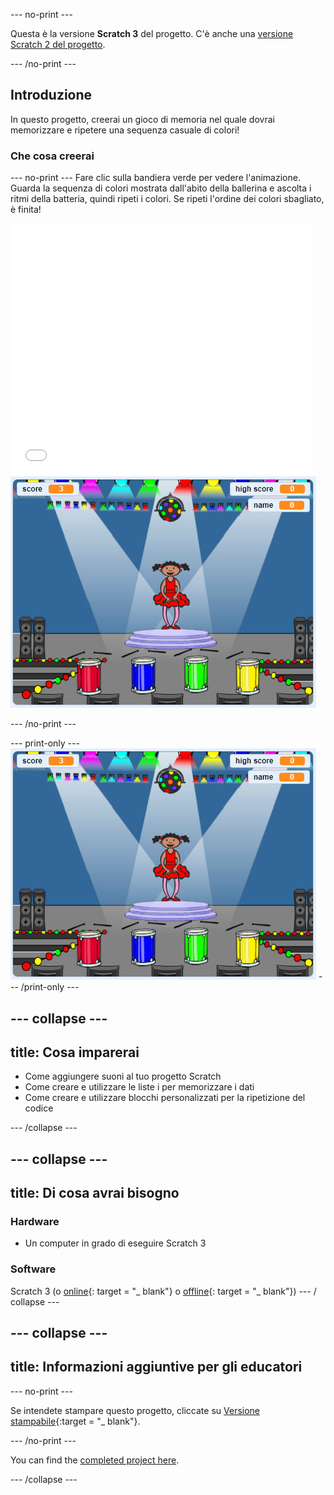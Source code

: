 \--- no-print \---

Questa è la versione **Scratch 3** del progetto. C'è anche una [versione Scratch 2 del progetto](https://projects.raspberrypi.org/en/projects/memory-scratch2).

\--- /no-print \---

## Introduzione

In questo progetto, creerai un gioco di memoria nel quale dovrai memorizzare e ripetere una sequenza casuale di colori!

### Che cosa creerai

\--- no-print \--- Fare clic sulla bandiera verde per vedere l'animazione. Guarda la sequenza di colori mostrata dall'abito della ballerina e ascolta i ritmi della batteria, quindi ripeti i colori. Se ripeti l'ordine dei colori sbagliato, è finita!

<div class="scratch-preview">
  <iframe allowtransparency="true" width="485" height="402" src="//scratch.mit.edu/projects/embed/284452634/?autostart=false" frameborder="0" allowfullscreen scrolling="no" mark="crwd-mark"></iframe> <img src="images/screenshot.png" />
</div>

\--- /no-print \---

\--- print-only \--- ![screenshot of finished game](images/screenshot.png) \--- /print-only \---

## \--- collapse \---

## title: Cosa imparerai

+ Come aggiungere suoni al tuo progetto Scratch
+ Come creare e utilizzare le liste i per memorizzare i dati
+ Come creare e utilizzare blocchi personalizzati per la ripetizione del codice

\--- /collapse \---

## \--- collapse \---

## title: Di cosa avrai bisogno

### Hardware

+ Un computer in grado di eseguire Scratch 3

### Software

Scratch 3 (o [online](https://rpf.io/scratchon){: target = "_ blank"} o [offline](https://rpf.io/scratchoff){: target = "_ blank"}) \--- / collapse \---

## \--- collapse \---

## title: Informazioni aggiuntive per gli educatori

\--- no-print \---

Se intendete stampare questo progetto, cliccate su [Versione stampabile](https://projects.raspberrypi.org/en/projects/memory/print){:target = "_ blank"}.

\--- /no-print \---

You can find the [completed project here](http://rpf.io/p/en/memory-get).

\--- /collapse \---